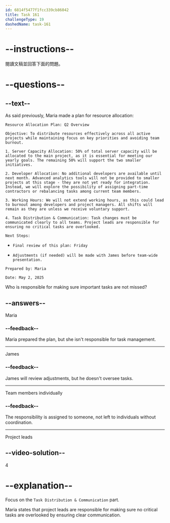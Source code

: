 ```yaml
---
id: 6814f5477f1fcc339cb86042
title: Task 161
challengeType: 19
dashedName: task-161
---
```


<!-- READING -->

# --instructions--

閱讀文稿並回答下面的問題。

# --questions--

## --text--

As said previously, Maria made a plan for resource allocation:

`Resource Allocation Plan: Q2 Overview`

`Objective: To distribute resources effectively across all active projects while maintaining focus on key priorities and avoiding team burnout.`

`1. Server Capacity Allocation: 50% of total server capacity will be allocated to the main project, as it is essential for meeting our yearly goals. The remaining 50% will support the two smaller initiatives.`

`2. Developer Allocation: No additional developers are available until next month. Advanced analytics tools will not be provided to smaller projects at this stage - they are not yet ready for integration. Instead, we will explore the possibility of assigning part-time contractors or rebalancing tasks among current team members.`

`3. Working Hours: We will not extend working hours, as this could lead to burnout among developers and project managers. All shifts will remain as they are unless we receive voluntary support.`

`4. Task Distribution & Communication: Task changes must be communicated clearly to all teams. Project leads are responsible for ensuring no critical tasks are overlooked.`

`Next Steps:`

- `Final review of this plan: Friday`

- `Adjustments (if needed) will be made with James before team-wide presentation.`

`Prepared by: Maria`

`Date: May 2, 2025`

Who is responsible for making sure important tasks are not missed?

## --answers--

Maria

### --feedback--

Maria prepared the plan, but she isn't responsible for task management.

---

James

### --feedback--

James will review adjustments, but he doesn't oversee tasks.

---

Team members individually

### --feedback--

The responsibility is assigned to someone, not left to individuals without coordination.

---

Project leads

## --video-solution--

4

# --explanation--

Focus on the `Task Distribution & Communication` part.

Maria states that project leads are responsible for making sure no critical tasks are overlooked by ensuring clear communication.
